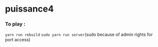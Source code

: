 # puissance4
### To play :
`yarn run rebuild`
`sudo yarn run server`(sudo because of admin rights for port access)
